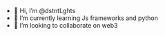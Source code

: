 - 👋 Hi, I’m @dstntLghts
- 🌱 I’m currently learning Js frameworks and python
- 💞️ I’m looking to collaborate on web3

<!---
dstntLghts/dstntLghts is a ✨ special ✨ repository because its `README.md` (this file) appears on your GitHub profile.
You can click the Preview link to take a look at your changes.
--->
